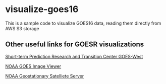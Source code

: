 # visualize-goes16
This is a sample code to visualize GOES16 data, reading them directly from AWS S3 storage

## Other useful links for GOESR visualizations

[Short-term Prediction Research and Transition Center GOES-West](https://weather.msfc.nasa.gov/cgi-bin/sportPublishData.pl?dataset=goeswestabifulldisk&product=10p35um)

[NOAA GOES Image Viewer](https://www.star.nesdis.noaa.gov/GOES/index.php)

[NOAA Geostationary Satelliete Server](https://www.goes.noaa.gov/)

